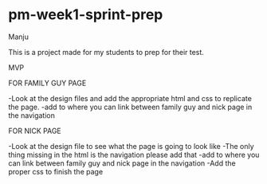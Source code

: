 # pm-week1-sprint-prep
Manju 

This is a project made for my students to prep for their test.

MVP

FOR FAMILY GUY PAGE

-Look at the design files and add the appropriate html and css to replicate the page.
-add to where you can link between family guy and nick page in the navigation


FOR NICK PAGE

-Look at the design file to see what the page is going to look like
-The only thing missing in the html is the navigation please add that
-add to where you can link between family guy and nick page in the navigation
-Add the proper css to finish the page